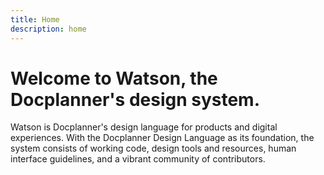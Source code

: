 ```yaml
---
title: Home
description: home
---
```


# Welcome to Watson, the Docplanner's design system.

Watson is Docplanner's design language for products and digital
experiences. With the Docplanner Design Language as its foundation,
the system consists of working code, design tools and resources, human
interface guidelines, and a vibrant community of contributors.


